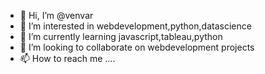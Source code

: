 - 👋 Hi, I’m @venvar
- 👀 I’m interested in webdevelopment,python,datascience
- 🌱 I’m currently learning javascript,tableau,python
- 💞️ I’m looking to collaborate on webdevelopment projects
- 📫 How to reach me  ....

<!---
venvar/venvar is a ✨ special ✨ repository because its `README.md` (this file) appears on your GitHub profile.
You can click the Preview link to take a look at your changes.
--->
